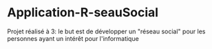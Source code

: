 # Application-R-seauSocial
Projet réalisé à 3: le but est de développer un "réseau social" pour les personnes ayant un intérêt pour l'informatique

